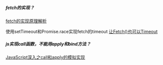 ##### fetch的实现？
[fetch的实现原理解析](https://blog.csdn.net/mapbar_front/article/details/79775185)

使用setTimeout和Promise.race实现fetch的timeout
[让Fetch()也可以Timeout](https://www.jianshu.com/p/8556d4394a5d)

##### js实现call函数，不能用apply和bind方法？
[JavaScript深入之call和apply的模拟实现](https://juejin.im/post/5907eb99570c3500582ca23c)

